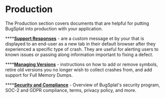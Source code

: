 # Production

The Production section covers documents that are helpful for putting BugSplat into production with your application. &#x20;

****[**Support Responses**](setting-up-custom-support-responses.md) - are a custom message et by your that is displayed to an end-user as a new tab in their default browser after they experienced a specific type of crash.  They are useful for alerting users to known issues or passing along information important to fixing a defect.

****[**Managing Versions**](how-to-stop-reporting-versions-of-an-application.md) - instructions on how to add or remove symbols, retire old versions you no longer wish to collect crashes from, and add support for Full Memory Dumps.

****[**Security and Compliance**](security-privacy-and-compliance/) - Overview of BugSplat's security program, SOC-2 and GDPR compliance, terms, privacy policy, and more.
